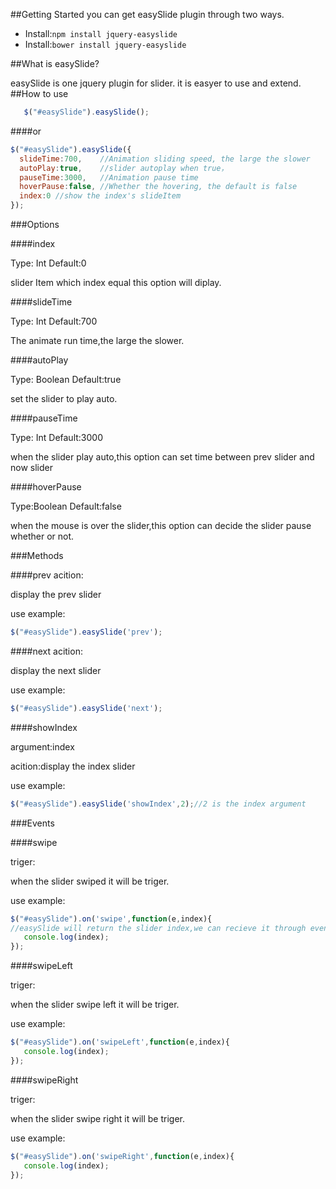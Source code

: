 ##Getting Started
you can get easySlide plugin through two ways.
- Install:`npm install jquery-easyslide`
- Install:`bower install jquery-easyslide`

##What is easySlide?

easySlide is one jquery plugin for slider. it is easyer to use and extend.
##How to use
```javascript
   $("#easySlide").easySlide();
```

####or 
```javascript
$("#easySlide").easySlide({
  slideTime:700,	//Animation sliding speed, the large the slower
  autoPlay:true,	//slider autoplay when true，
  pauseTime:3000,	//Animation pause time
  hoverPause:false, //Whether the hovering, the default is false
  index:0 //show the index's slideItem
});
```
###Options

####index

Type: Int Default:0

slider Item  which index equal this option  will diplay.

####slideTime

Type: Int Default:700

The animate run time,the large the slower.

####autoPlay

Type: Boolean Default:true

set the slider  to play auto.

####pauseTime

Type: Int Default:3000

when the slider play auto,this option can set time between prev slider and now slider

####hoverPause

Type:Boolean Default:false

when the mouse is over the slider,this option can decide the slider pause whether or not.

###Methods

####prev
acition:

display the prev slider

use example:
```javascript
$("#easySlide").easySlide('prev');
```

####next
acition:

display the next slider

use example:
```javascript
$("#easySlide").easySlide('next');
```
####showIndex

argument:index

acition:display the index slider

use example:
```javascript
$("#easySlide").easySlide('showIndex',2);//2 is the index argument
```
###Events

####swipe

triger:

when the slider swiped it will be triger.

use example:
```javascript
$("#easySlide").on('swipe',function(e,index){
//easySlide will return the slider index,we can recieve it through event.
   console.log(index);
});
```
####swipeLeft

triger:

when the slider swipe left  it will be triger.

use example:
```javascript
$("#easySlide").on('swipeLeft',function(e,index){
   console.log(index);
});
```
####swipeRight

triger:

when the slider swipe right  it will be triger.

use example:
```javascript
$("#easySlide").on('swipeRight',function(e,index){
   console.log(index);
});
```
